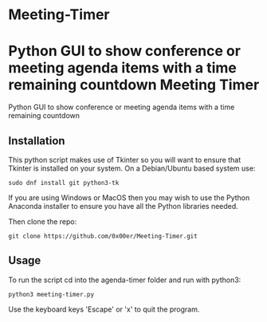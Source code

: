 # Meeting-Timer
Python GUI to show conference or meeting agenda items with a time remaining countdown 
Meeting Timer
============
Python GUI to show conference or meeting agenda items with a time remaining countdown

Installation
------------
This python script makes use of Tkinter so you will want to ensure that Tkinter is installed on your
system. On a Debian/Ubuntu based system use:

```
sudo dnf install git python3-tk

```
If you are using Windows or MacOS then you may wish to use the Python Anaconda installer to ensure you have all the 
Python libraries needed.

Then clone the repo:
```
git clone https://github.com/0x00er/Meeting-Timer.git
```

Usage
------------
To run the script cd into the agenda-timer folder and run with python3:
```
python3 meeting-timer.py

```
Use the keyboard keys 'Escape' or 'x' to quit the program.

